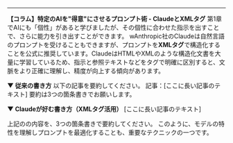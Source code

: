 ***

**【コラム】特定のAIを"得意"にさせるプロンプト術 - ClaudeとXMLタグ**
第1章でAIにも「個性」があると学びましたが、その個性に合わせた指示を出すことで、さらに能力を引き出すことができます。
wAnthropic社のClaudeは自然言語のプロンプトを受けることもできますが、プロンプトを**XMLタグ**で構造化することを公式に推奨しています。ClaudeはHTMLやXMLのような構造化文書を大量に学習しているため、指示と参照テキストなどをタグで明確に区別すると、文脈をより正確に理解し、精度が向上する傾向があります。

**▼ 従来の書き方**
以下の記事を要約してください。
記事：[ここに長い記事のテキスト]
要約は3つの箇条書きでお願いします。

**▼ Claudeが好む書き方（XMLタグ活用）**
<document>
[ここに長い記事のテキスト]
</document>

<instructions>
上記の<document>の内容を、3つの箇条書きで要約してください。
</instructions>
このように、モデルの特性を理解しプロンプトを最適化することも、重要なテクニックの一つです。